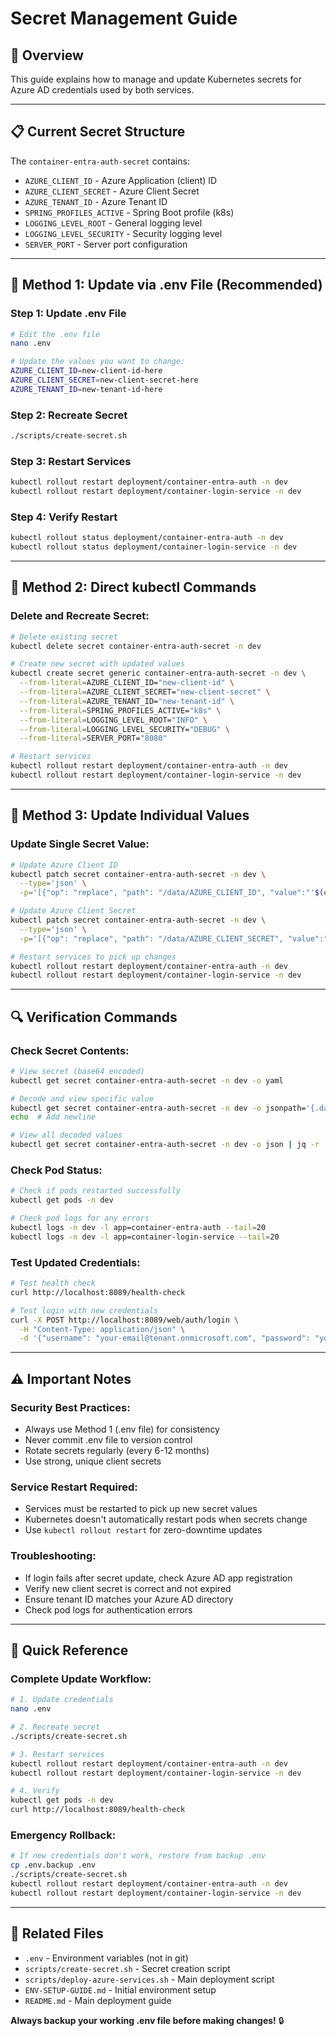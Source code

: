 # Secret Management Guide

## 🔐 **Overview**

This guide explains how to manage and update Kubernetes secrets for Azure AD credentials used by both services.

---

## 📋 **Current Secret Structure**

The `container-entra-auth-secret` contains:
- `AZURE_CLIENT_ID` - Azure Application (client) ID
- `AZURE_CLIENT_SECRET` - Azure Client Secret
- `AZURE_TENANT_ID` - Azure Tenant ID
- `SPRING_PROFILES_ACTIVE` - Spring Boot profile (k8s)
- `LOGGING_LEVEL_ROOT` - General logging level
- `LOGGING_LEVEL_SECURITY` - Security logging level
- `SERVER_PORT` - Server port configuration

---

## 🔄 **Method 1: Update via .env File (Recommended)**

### **Step 1: Update .env File**
```bash
# Edit the .env file
nano .env

# Update the values you want to change:
AZURE_CLIENT_ID=new-client-id-here
AZURE_CLIENT_SECRET=new-client-secret-here
AZURE_TENANT_ID=new-tenant-id-here
```

### **Step 2: Recreate Secret**
```bash
./scripts/create-secret.sh
```

### **Step 3: Restart Services**
```bash
kubectl rollout restart deployment/container-entra-auth -n dev
kubectl rollout restart deployment/container-login-service -n dev
```

### **Step 4: Verify Restart**
```bash
kubectl rollout status deployment/container-entra-auth -n dev
kubectl rollout status deployment/container-login-service -n dev
```

---

## 🔧 **Method 2: Direct kubectl Commands**

### **Delete and Recreate Secret:**
```bash
# Delete existing secret
kubectl delete secret container-entra-auth-secret -n dev

# Create new secret with updated values
kubectl create secret generic container-entra-auth-secret -n dev \
  --from-literal=AZURE_CLIENT_ID="new-client-id" \
  --from-literal=AZURE_CLIENT_SECRET="new-client-secret" \
  --from-literal=AZURE_TENANT_ID="new-tenant-id" \
  --from-literal=SPRING_PROFILES_ACTIVE="k8s" \
  --from-literal=LOGGING_LEVEL_ROOT="INFO" \
  --from-literal=LOGGING_LEVEL_SECURITY="DEBUG" \
  --from-literal=SERVER_PORT="8080"

# Restart services
kubectl rollout restart deployment/container-entra-auth -n dev
kubectl rollout restart deployment/container-login-service -n dev
```

---

## 🎯 **Method 3: Update Individual Values**

### **Update Single Secret Value:**
```bash
# Update Azure Client ID
kubectl patch secret container-entra-auth-secret -n dev \
  --type='json' \
  -p='[{"op": "replace", "path": "/data/AZURE_CLIENT_ID", "value":"'$(echo -n "new-client-id" | base64)'"}]'

# Update Azure Client Secret
kubectl patch secret container-entra-auth-secret -n dev \
  --type='json' \
  -p='[{"op": "replace", "path": "/data/AZURE_CLIENT_SECRET", "value":"'$(echo -n "new-client-secret" | base64)'"}]'

# Restart services to pick up changes
kubectl rollout restart deployment/container-entra-auth -n dev
kubectl rollout restart deployment/container-login-service -n dev
```

---

## 🔍 **Verification Commands**

### **Check Secret Contents:**
```bash
# View secret (base64 encoded)
kubectl get secret container-entra-auth-secret -n dev -o yaml

# Decode and view specific value
kubectl get secret container-entra-auth-secret -n dev -o jsonpath='{.data.AZURE_CLIENT_ID}' | base64 -d
echo  # Add newline

# View all decoded values
kubectl get secret container-entra-auth-secret -n dev -o json | jq -r '.data | to_entries[] | "\(.key): \(.value | @base64d)"'
```

### **Check Pod Status:**
```bash
# Check if pods restarted successfully
kubectl get pods -n dev

# Check pod logs for any errors
kubectl logs -n dev -l app=container-entra-auth --tail=20
kubectl logs -n dev -l app=container-login-service --tail=20
```

### **Test Updated Credentials:**
```bash
# Test health check
curl http://localhost:8089/health-check

# Test login with new credentials
curl -X POST http://localhost:8089/web/auth/login \
  -H "Content-Type: application/json" \
  -d '{"username": "your-email@tenant.onmicrosoft.com", "password": "your-password"}'
```

---

## ⚠️ **Important Notes**

### **Security Best Practices:**
- Always use Method 1 (.env file) for consistency
- Never commit .env file to version control
- Rotate secrets regularly (every 6-12 months)
- Use strong, unique client secrets

### **Service Restart Required:**
- Services must be restarted to pick up new secret values
- Kubernetes doesn't automatically restart pods when secrets change
- Use `kubectl rollout restart` for zero-downtime updates

### **Troubleshooting:**
- If login fails after secret update, check Azure AD app registration
- Verify new client secret is correct and not expired
- Ensure tenant ID matches your Azure AD directory
- Check pod logs for authentication errors

---

## 🚀 **Quick Reference**

### **Complete Update Workflow:**
```bash
# 1. Update credentials
nano .env

# 2. Recreate secret
./scripts/create-secret.sh

# 3. Restart services
kubectl rollout restart deployment/container-entra-auth -n dev
kubectl rollout restart deployment/container-login-service -n dev

# 4. Verify
kubectl get pods -n dev
curl http://localhost:8089/health-check
```

### **Emergency Rollback:**
```bash
# If new credentials don't work, restore from backup .env
cp .env.backup .env
./scripts/create-secret.sh
kubectl rollout restart deployment/container-entra-auth -n dev
kubectl rollout restart deployment/container-login-service -n dev
```

---

## 📁 **Related Files**

- `.env` - Environment variables (not in git)
- `scripts/create-secret.sh` - Secret creation script
- `scripts/deploy-azure-services.sh` - Main deployment script
- `ENV-SETUP-GUIDE.md` - Initial environment setup
- `README.md` - Main deployment guide

**Always backup your working .env file before making changes!** 🔒
